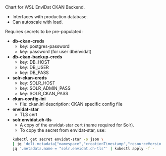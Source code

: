 Chart for WSL EnviDat CKAN Backend.
- Interfaces with production database.
- Can autoscale with load.

Requires secrets to be pre-populated:
- **db-ckan-creds**
  - key: postgres-password
  - key: password (for user dbenvidat)
- **db-ckan-backup-creds**
  - key: DB_HOST
  - key: DB_USER
  - key: DB_PASS
- **solr-ckan-creds**
  - key: SOLR_HOST
  - key: SOLR_ADMIN_PASS
  - key: SOLR_CKAN_PASS
- **ckan-config-ini**
  - file: ckan.ini
    description: CKAN specific config file
- **envidat-star**
  - TLS cert
- **solr.envidat.ch-tls**
  - A copy of the envidat-star cert (name required for Solr).
  - To copy the secret from envidat-star, use:
  ```bash
  kubectl get secret envidat-star -o json \
  | jq 'del(.metadata["namespace","creationTimestamp","resourceVersion","selfLink","uid","annotations"])' \
  jq '.metadata.name = "solr.envidat.ch-tls"' | kubectl apply -f -
  ```
